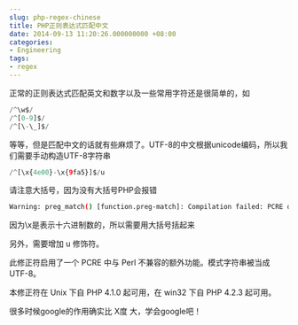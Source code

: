 ```yaml
---
slug: php-regex-chinese
title: PHP正则表达式匹配中文
date: 2014-09-13 11:20:26.000000000 +08:00
categories:
- Engineering
tags:
- regex
---
```

正常的正则表达式匹配英文和数字以及一些常用字符还是很简单的，如

```php
/^\w$/
/^[0-9]$/
/^[\-\_]$/
```

等等，但是匹配中文的话就有些麻烦了。UTF-8的中文根据unicode编码，所以我们需要手动构造UTF-8字符串

```php
/^[\x{4e00}-\x{9fa5}]$/u
```

请注意大括号，因为没有大括号PHP会报错

```bash
Warning: preg_match() [function.preg-match]: Compilation failed: PCRE does not support \L, \l, \N, \U, or \u at offset 3 in test.php on line 3
```

因为\x是表示十六进制数的，所以需要用大括号括起来

另外，需要增加 u 修饰符。

此修正符启用了一个 PCRE 中与 Perl 不兼容的额外功能。模式字符串被当成 UTF-8。

本修正符在 Unix 下自 PHP 4.1.0 起可用，在 win32 下自 PHP 4.2.3 起可用。

很多时候google的作用确实比 X度 大，学会google吧！